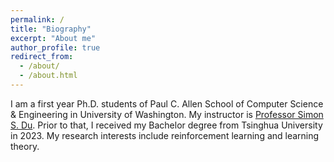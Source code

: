 ```yaml
---
permalink: /
title: "Biography"
excerpt: "About me"
author_profile: true
redirect_from: 
  - /about/
  - /about.html
---
```


I am a first year Ph.D. students of Paul C. Allen School of Computer Science & Engineering in University of Washington. My instructor is [Professor Simon S. Du](https://simonshaoleidu.com). Prior to that, I received my Bachelor degree from Tsinghua University in 2023.
My research interests include reinforcement learning and learning theory. ​
